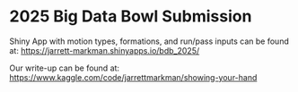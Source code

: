 # 2025 Big Data Bowl Submission

Shiny App with motion types, formations, and run/pass inputs can be found at: https://jarrett-markman.shinyapps.io/bdb_2025/

Our write-up can be found at: https://www.kaggle.com/code/jarrettmarkman/showing-your-hand
